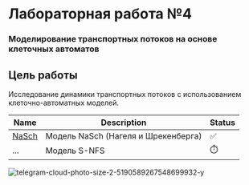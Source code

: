 #  Лабораторная работа №4  
### **Моделирование транспортных потоков на основе клеточных автоматов**  

##  Цель работы  
Исследование динамики транспортных потоков с использованием клеточно-автоматных моделей.  


| Name | Description | Status |
| ------------- | ------------- | ------------- |
| [NaSch](flow_traffic_model.ipynb) | Модель NaSch (Нагеля и Шрекенберга) | ✅ |
| ... | Модель S-NFS | ⏱️ |

![telegram-cloud-photo-size-2-5190589267548699932-y](https://github.com/user-attachments/assets/ccca8761-982f-4d78-b60f-b2d22b8725bb)

